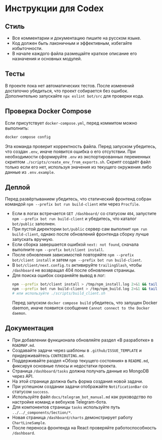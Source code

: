 <!-- Назначение файла: правила использования Codex. -->
# Инструкции для Codex

## Стиль
- Все комментарии и документацию пишите на русском языке.
- Код должен быть лаконичным и эффективным, избегайте избыточности.
- В начале каждого файла размещайте краткое описание его назначения и основных модулей.

## Тесты
В проекте пока нет автоматических тестов. После изменений достаточно убедиться, что проект собирается без ошибок. Дополнительно запускайте `npx eslint bot/src` для проверки кода.
## Проверка Docker Compose
Если присутствует `docker-compose.yml`, перед коммитом можно выполнить:
```bash
docker compose config
```
Эта команда проверит корректность файла.
Перед запуском убедитесь, что создан `.env`, иначе появится ошибка о его отсутствии.
При необходимости сформируйте `.env` из экспортированных переменных скриптом
`./scripts/create_env_from_exports.sh`. Скрипт создаёт файл только если его нет,
используя значения из текущего окружения либо данные из `.env.example`.

## Деплой
Перед развёртыванием убедитесь, что статический фронтенд собран командой
`npm --prefix bot run build-client` или через `Procfile`.
- Если в логах встречается `GET /dashboard/` со статусом `404`, запустите `npm --prefix bot run build-client` и убедитесь, что каталог `bot/public` заполнен.
- При пустой директории `bot/public` сервер сам выполнит `npm run build-client`, однако после обновлений фронтенда сборку лучше запускать вручную.
- Если сборка завершается ошибкой `next: not found`, сначала выполните `npm --prefix bot/client install`.
- После обновления зависимостей повторяйте `npm --prefix bot/client install` и затем `npm --prefix bot run build-client`.
- В `bot/client/next.config.ts` активируйте `trailingSlash`, чтобы `/dashboard` не возвращал 404 после обновления страницы.
- Для поиска ошибок сохраняйте вывод в лог:
  ```bash
  npm --prefix bot/client install > /tmp/npm_install.log 2>&1 && tail -n 20 /tmp/npm_install.log
  npm --prefix bot run build-client > /tmp/npm_build.log 2>&1 && tail -n 20 /tmp/npm_build.log
  # или используйте ./scripts/build_client.sh
  ```
  Перед запуском `docker compose build` убедитесь, что запущен Docker daemon,
  иначе появится сообщение `Cannot connect to the Docker daemon`.

## Документация
- При добавлении функционала обновляйте раздел «В разработке» в `ROADMAP.md`.
- Создавайте задачи через шаблоны в `.github/ISSUE_TEMPLATE` и придерживайтесь `CONTRIBUTING.md`.
- Поддерживайте раздел «Обзор текущего состояния» в `README.md`, фиксируя основные плюсы и недостатки проекта.
- Страница `/dashboard/tasks` должна получать данные из MongoDB через API.
- На этой странице должна быть форма создания новой задачи.
- При успешном создании задачи отображайте `NotificationBar` со статусом `success`.
- Используйте файл `docs/telegram_bot_manual.md` как руководство по настройке команд и вебхуков Telegram-бота.
- Для компонентов страницы `tasks` используйте путь `../../_components/Section/*`.
- Новая страница `/dashboard/charts` демонстрирует работу `ChartLineSample`.
- После переноса фронтенда на React проверяйте работоспособность `/dashboard`.


